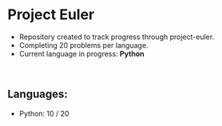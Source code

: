 # Project Euler


- Repository created to track progress through project-euler.
- Completing 20 problems per language.
- Current language in progress: <b>Python</b>

<br>

## Languages:
- Python: 10 / 20

